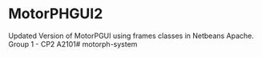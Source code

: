# MotorPHGUI2
Updated Version of MotorPGUI using frames classes in Netbeans Apache.
Group 1 - CP2 A2101# motorph-system
